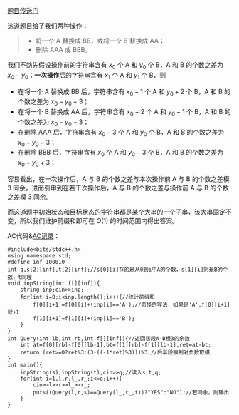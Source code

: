 [题目传送门](https://www.luogu.com.cn/problem/AT2395)

这道题目给了我们两种操作：
> * 将一个 A 替换成 BB，或将一个 B 替换成 AA；
> * 删除 AAA 或 BBB。

我们不妨先假设操作前的字符串含有 $x_0$ 个 A 和 $y_0$ 个 B，A 和 B 的个数之差为 $x_0-y_0$；**一次操作**后的字符串含有 $x_1$ 个 A 和 $y_1$ 个 B，则 
* 在将一个 A 替换成 BB 后，字符串含有 $x_0-1$ 个 A 和 $y_0+2$ 个 B，A 和 B 的个数之差为 $x_0-y_0-3$；
* 在将一个 B 替换成 AA 后，字符串含有 $x_0+2$ 个 A 和 $y_0-1$ 个 B，A 和 B 的个数之差为 $x_0-y_0+3$；
* 在删除 AAA 后，字符串含有 $x_0-3$ 个 A 和 $y_0$ 个 B，A 和 B 的个数之差为 $x_0-y_0-3$；
* 在删除 BBB 后，字符串含有 $x_0$ 个 A 和 $y_0-3$ 个 B，A 和 B 的个数之差为 $x_0-y_0+3$；

容易看出，在一次操作后，A 与 B 的个数之差与本次操作前 A 与 B 的个数之差模 $3$ 同余，进而引申到在若干次操作后，A 与 B 的个数之差与操作前 A 与 B 的个数之差模 $3$ 同余。

而这道题中初始状态和目标状态的字符串都是某个大串的一个子串，该大串固定不变，所以我们维护前缀和即可在 $O(1)$ 的时间范围内得出答案。

AC代码&[AC记录](https://www.luogu.com.cn/record/76617063)：
```
#include<bits/stdc++.h>
using namespace std;
#define inf 100010
int q,s[2][inf],t[2][inf];//s[0][i]存的是从0到i中A的个数，s[1][i]则是B的个数，t同理 
void inpString(int f[][inf]){ 
	string inp;cin>>inp;
	for(int i=0;i<inp.length();i++){//统计前缀和 
		f[0][i+1]=f[0][i]+(inp[i]=='A');//奇怪的写法，如果是'A',f[0][i+1]就+1 
		f[1][i+1]=f[1][i]+(inp[i]=='B');
	}
}
int Query(int lb,int rb,int f[][inf]){//返回该段A-B模3的余数 
	int at=f[0][rb]-f[0][lb-1],bt=f[1][rb]-f[1][lb-1],ret=at-bt;
	return (ret>=0?ret%3:(3-((-1*ret)%3)))%3;//后半段强制对负数取模 
}
int main(){
	inpString(s);inpString(t);cin>>q;//读入s,t,q;
	for(int i=1,l,r,l_,r_;i<=q;i++){
		cin>>l>>r>>l_>>r_;
		puts((Query(l,r,s)==Query(l_,r_,t))?"YES":"NO");//若同余，则输出 
	}
}
```
